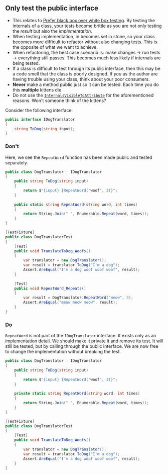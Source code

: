 ## Only test the public interface

- This relates to [Prefer black box over white box testing](prefer-black-box-over-white-box-testing.md). By testing the internals of a class, your tests become brittle as you are not only testing the _result_ but also the _implementation_.
- When testing implementation, in becomes set in stone, so your class becomes more difficult to refactor without also changing tests. This is the opposite of what we want to achieve.
- When refactoring, the best case scenario is: make changes -> run tests -> everything still passes. This becomes much less likely if internals are being tested.
- If a class is difficult to test through its public interface, then this may be a code smell that the class is poorly designed. If _you_ as the author are having trouble using your class, think about your poor consumers.
- **Never** make a method public just so it can be tested. Each time you do this **multiple** kittens die.
- Do not use the [`InternalsVisibleToAttribute`](https://docs.microsoft.com/en-us/dotnet/api/system.runtime.compilerservices.internalsvisibletoattribute?view=netframework-4.7.1) for the aforementioned reasons. Won't someone think of the kittens?

Consider the following interface:

```c#
public interface IDogTranslator
{
    string ToDog(string input);
}
```

### Don't

Here, we see the `RepeatWord` function has been made public and tested separately.

```c#    
public class DogTranslator : IDogTranslator
{
    public string ToDog(string input)
    {
        return $"{input} {RepeatWord("woof", 3)}";
    }
    
    public static string RepeatWord(string word, int times)
    {
        return String.Join(" ", Enumerable.Repeat(word, times));
    }
}

[TestFixture]
public class DogTranslatorTest
{
    [Test]
    public void TranslateToDog_Woofs()
    {
        var translator = new DogTranslator();
        var result = translator.ToDog("I'm a dog");
        Assert.AreEqual("I'm a dog woof woof woof", result);
    }
    
    [Test]
    public void RepeatWord_Repeats()
    {
        var result = DogTranslator.RepeatWord("meow", 3);
        Assert.AreEqual("meow meow meow", result);
    }
}
```

### Do

`RepeatWord` is not part of the `IDogTranslator` interface. It exists only as an implementation detail. We should make it private it and remove its test. It will still be tested, but by calling through the public interface. We are now free to change the implementation without breaking the test.

```c#
public class DogTranslator : IDogTranslator
{
    public string ToDog(string input)
    {
        return $"{input} {RepeatWord("woof", 3)}";
    }
    
    private static string RepeatWord(string word, int times)
    {
        return String.Join(" ", Enumerable.Repeat(word, times));
    }
}

[TestFixture]
public class DogTranslatorTest
{
    [Test]
    public void TranslateToDog_Woofs()
    {
        var translator = new DogTranslator();
        var result = translator.ToDog("I'm a dog");
        Assert.AreEqual("I'm a dog woof woof woof", result);
    }
}
```
